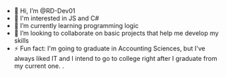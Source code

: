 - 👋 Hi, I’m @RD-Dev01
- 👀 I'm interested in JS and C# 
- 🌱 I’m currently learning programming logic
- 💞️ I’m looking to collaborate on basic projects that help me develop my skills
- ⚡ Fun fact: I'm going to graduate in Accounting Sciences, but I've always liked IT and I intend to go to college right after I graduate from my current one.
.
<!---
RD-Dev01/RD-Dev01 is a ✨ special ✨ repository because its `README.md` (this file) appears on your GitHub profile.
You can click the Preview link to take a look at your changes.
--->
